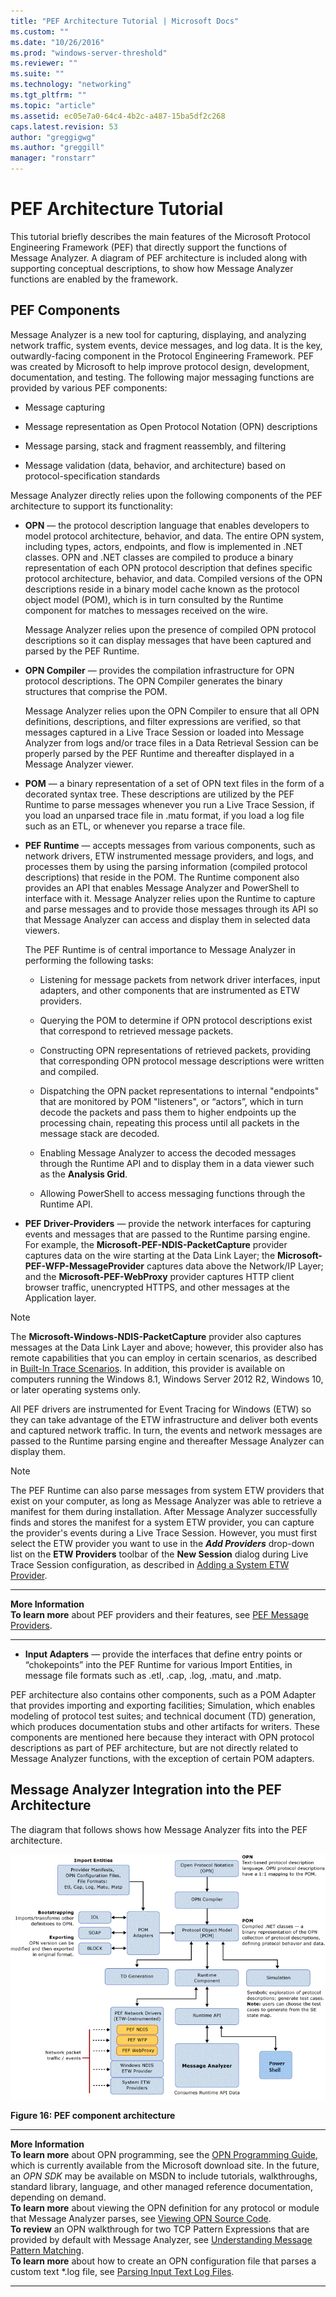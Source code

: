 ```yaml
---
title: "PEF Architecture Tutorial | Microsoft Docs"
ms.custom: ""
ms.date: "10/26/2016"
ms.prod: "windows-server-threshold"
ms.reviewer: ""
ms.suite: ""
ms.technology: "networking"
ms.tgt_pltfrm: ""
ms.topic: "article"
ms.assetid: ec05e7a0-64c4-4b2c-a487-15ba5df2c268
caps.latest.revision: 53
author: "greggigwg"
ms.author: "greggill"
manager: "ronstarr"
---
```


# PEF Architecture Tutorial

This tutorial briefly describes the main features of the Microsoft Protocol Engineering Framework (PEF) that directly support the functions of Message Analyzer. A diagram of PEF architecture is included along with supporting conceptual descriptions, to show how Message Analyzer functions are enabled by the framework.

## PEF Components

 Message Analyzer is a new tool for capturing, displaying, and analyzing network traffic, system events, device messages, and log data. It is the key, outwardly-facing component in the Protocol Engineering Framework. PEF was created by Microsoft to help improve protocol design, development, documentation, and testing. The following major messaging functions are provided by various PEF components:

-   Message capturing

-   Message representation as Open Protocol Notation (OPN) descriptions

-   Message parsing, stack and fragment reassembly, and filtering

-   Message validation (data, behavior, and architecture) based on protocol-specification standards

Message Analyzer directly relies upon the following components of the PEF architecture to support its functionality:

-   **OPN** — the protocol description language that enables developers to model protocol architecture, behavior, and data. The entire OPN system, including types, actors, endpoints, and flow is implemented in .NET classes. OPN and .NET classes are compiled to produce a binary representation of each OPN protocol description that defines specific protocol architecture, behavior, and data. Compiled versions of the OPN descriptions reside in a binary model cache known as the protocol object model (POM), which is in turn consulted by the Runtime component for matches to messages  received on the wire.

     Message Analyzer relies upon the presence of compiled OPN protocol descriptions so it can display messages that have been captured and parsed by the PEF Runtime.

-   **OPN Compiler** — provides the compilation infrastructure for OPN protocol descriptions. The OPN Compiler generates the binary structures that comprise the POM.

     Message Analyzer relies upon the OPN Compiler to ensure that all OPN definitions, descriptions, and filter expressions are verified, so that messages captured in a Live Trace Session or loaded into Message Analyzer from logs and/or trace files in a Data Retrieval Session can be properly parsed by the PEF Runtime and thereafter displayed in a Message Analyzer viewer.

-   **POM** — a binary representation of a set of OPN text files in the form of a decorated syntax tree. These descriptions are utilized by the PEF Runtime to parse messages whenever you run a Live Trace Session, if you load an unparsed trace file in .matu format, if you load a log file such as an ETL, or whenever you reparse a trace file.

-   **PEF Runtime** — accepts messages from various components, such as network drivers, ETW instrumented message providers, and logs, and processes them by using the parsing information (compiled protocol descriptions) that reside in the POM. The Runtime component also provides an API that enables Message Analyzer and PowerShell to interface with it. Message Analyzer relies upon the Runtime to capture and parse messages and to provide those messages through its API so that Message Analyzer can access and display them in selected data viewers.

     The PEF Runtime is of central importance to Message Analyzer in performing the following tasks:

    -   Listening for message packets from network driver interfaces, input adapters, and other components that are instrumented as ETW providers.

    -   Querying the POM to determine if OPN protocol descriptions exist that correspond to retrieved message packets.

    -   Constructing OPN representations of retrieved packets, providing that corresponding OPN protocol message descriptions were written and compiled.

    -   Dispatching the OPN packet representations to internal "endpoints" that are monitored by POM "listeners", or “actors”, which in turn decode the packets and pass them to higher endpoints up the processing chain, repeating this process until all packets in the message stack are decoded.

    -   Enabling Message Analyzer to access the decoded messages through the Runtime API and to display them in a data viewer such as the **Analysis Grid**.

    -   Allowing PowerShell to access messaging functions through the Runtime API.

-   **PEF Driver-Providers** — provide the network interfaces for capturing events and messages that are passed to the Runtime parsing engine. For example, the **Microsoft-PEF-NDIS-PacketCapture** provider captures data on the wire starting at the Data Link Layer; the **Microsoft-PEF-WFP-MessageProvider** captures data above the Network/IP Layer; and the **Microsoft-PEF-WebProxy** provider captures HTTP client browser traffic, unencrypted HTTPS, and other messages at the Application layer.

> [!NOTE]
>  The **Microsoft-Windows-NDIS-PacketCapture** provider also captures messages at the Data Link Layer and above; however, this provider also has remote capabilities that you can employ in certain scenarios, as described in [Built-In Trace Scenarios](built-in-trace-scenarios.md). In addition, this provider is available on computers running the Windows 8.1, Windows Server 2012 R2, Windows 10, or later  operating systems only.

All PEF drivers are instrumented for Event Tracing for Windows (ETW) so they can take advantage of the ETW infrastructure and deliver both events and captured network traffic. In turn, the events and network messages are passed to the Runtime parsing engine and thereafter Message Analyzer can display them.

> [!NOTE]
>  The PEF Runtime can also parse messages from system ETW providers that exist on your computer, as long as Message Analyzer was able to retrieve a manifest for them during installation. After Message Analyzer successfully finds and stores the manifest for a system ETW provider, you can capture the  provider's events during a Live Trace Session. However, you must first select the ETW provider you want to use  in the ***Add Providers*** drop-down list on the **ETW Providers** toolbar of the **New Session** dialog during Live Trace Session configuration, as described in [Adding a System ETW Provider](adding-a-system-etw-provider.md).

---

**More Information**  
**To learn more** about PEF providers and their features, see [PEF Message Providers](pef-message-providers.md).

---

-   **Input Adapters** — provide the interfaces that define entry points or “chokepoints” into the PEF Runtime for various Import Entities, in message file formats such as .etl, .cap, .log, .matu, and .matp.

PEF architecture also contains other components, such as a POM Adapter that provides importing and exporting facilities; Simulation, which enables modeling of protocol test suites; and technical document (TD) generation, which produces documentation stubs and other artifacts for writers. These components are mentioned here because they interact with OPN protocol descriptions as part of PEF architecture, but are not directly related to Message Analyzer functions, with the exception of certain POM adapters.

## Message Analyzer Integration into the PEF Architecture
 The diagram that follows shows how Message Analyzer fits into the PEF architecture.

 ![PEF Component Architecture](media/fig16-pef-component-architecture.gif "Fig16-PEF Component Architecture")

 **Figure 16: PEF component architecture**

---

 **More Information**  
 **To learn more** about OPN programming, see the [OPN Programming Guide](http://download.microsoft.com/download/3/E/8/3E845130-349C-4EFC-B634-C7DBD46140B7/OPN%20Programming%20Guide%20v4.4.docx), which is currently available from the Microsoft download site. In the future, an *OPN SDK* may be available on MSDN to include tutorials, walkthroughs, standard library, language, and other managed reference documentation, depending on demand.  
**To learn more** about viewing the OPN definition for any protocol or module that Message Analyzer parses, see [Viewing OPN Source Code](viewing-opn-source-code.md).  
**To review** an OPN walkthrough for two TCP Pattern Expressions that are provided by default with Message Analyzer, see [Understanding Message Pattern Matching](understanding-message-pattern-matching.md).  
**To learn more** about how to create an OPN configuration file that parses a custom text *.log file, see [Parsing Input Text Log Files](message-analyzer-tutorial.md#BKMK_ParsingLogFiles).

---